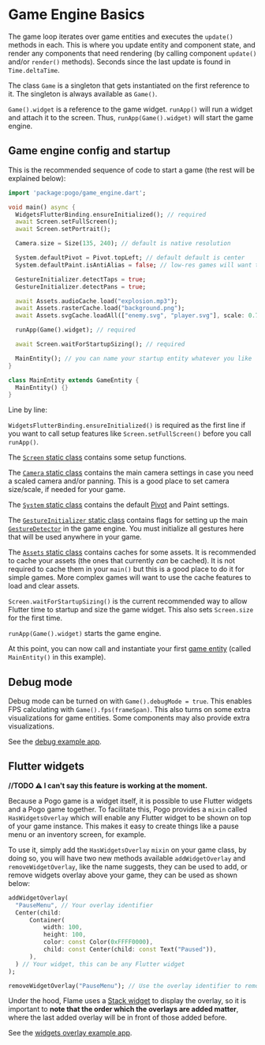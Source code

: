 # Game Engine Basics

The game loop iterates over game entities and executes the `update()` methods in each.  This is where you update entity and component state, and render any components that need rendering (by calling component `update()` and/or `render()` methods).  Seconds since the last update is found in `Time.deltaTime`.

The class `Game` is a singleton that gets instantiated on the first reference to it.  The singleton is always available as `Game()`.
 
`Game().widget` is a reference to the game widget.  `runApp()` will run a widget and attach it to the screen.  Thus, `runApp(Game().widget)` will start the game engine.

## Game engine config and startup

This is the recommended sequence of code to start a game (the rest will be explained below):

```dart
import 'package:pogo/game_engine.dart';

void main() async {
  WidgetsFlutterBinding.ensureInitialized(); // required
  await Screen.setFullScreen();
  await Screen.setPortrait();

  Camera.size = Size(135, 240); // default is native resolution

  System.defaultPivot = Pivot.topLeft; // default default is center
  System.defaultPaint.isAntiAlias = false; // low-res games will want this

  GestureInitializer.detectTaps = true;
  GestureInitializer.detectPans = true;

  await Assets.audioCache.load("explosion.mp3");
  await Assets.rasterCache.load("background.png");
  await Assets.svgCache.loadAll(["enemy.svg", "player.svg"], scale: 0.75);

  runApp(Game().widget); // required

  await Screen.waitForStartupSizing(); // required

  MainEntity(); // you can name your startup entity whatever you like
}

class MainEntity extends GameEntity {
  MainEntity() {}
}
```

Line by line:

`WidgetsFlutterBinding.ensureInitialized()` is required as the first line if you want to call setup features like `Screen.setFullScreen()` before you call `runApp()`.

The [`Screen` static class](/doc/statics/screen.md) contains some setup functions.

The [`Camera` static class](/doc/statics/camera.md) contains the main camera settings in case you need a scaled camera and/or panning.  This is a good place to set camera size/scale, if needed for your game.

The [`System` static class](/doc/statics/system.md) contains the default [Pivot](/doc/pivot.md) and Paint settings.

The [`GestureInitializer` static class](/doc/input.md#gestureinitializer-class) contains flags for setting up the main [`GestureDetector`](https://api.flutter.dev/flutter/widgets/GestureDetector-class.html) in the game engine.  You must initialize all gestures here that will be used anywhere in your game.

The [`Assets` static class](/doc/statics/assets.md) contains caches for some assets.  It is recommended to cache your assets (the ones that currently _can_ be cached).  It is not required to cache them in your `main()` but this is a good place to do it for simple games.  More complex games will want to use the cache features to load and clear assets.

`Screen.waitForStartupSizing()` is the current recommended way to allow Flutter time to startup and size the game widget.  This also sets `Screen.size` for the first time.

`runApp(Game().widget)` starts the game engine.

At this point, you can now call and instantiate your first [game entity](/doc/game_entity.md) (called `MainEntity()` in this example).

## Debug mode

Debug mode can be turned on with `Game().debugMode = true`.  This enables FPS calculating with `Game().fps(frameSpan)`.  This also turns on some extra visualizations for game entities.  Some components may also provide extra visualizations.

See the [debug example app](/doc/examples/debug).

## Flutter widgets

**//TODO :warning: I can't say this feature is working at the moment.**

Because a Pogo game is a widget itself, it is possible to use Flutter widgets and a Pogo game together. To facilitate this, Pogo provides a `mixin` called `HasWidgetsOverlay` which will enable any Flutter widget to be shown on top of your game instance. This makes it easy to create things like a pause menu or an inventory screen, for example.

To use it, simply add the `HasWidgetsOverlay` `mixin` on your game class, by doing so, you will have two new methods available `addWidgetOverlay` and `removeWidgetOverlay`, like the name suggests, they can be used to add, or remove widgets overlay above your game, they can be used as shown below:

```dart
addWidgetOverlay(
  "PauseMenu", // Your overlay identifier
  Center(child:
      Container(
          width: 100,
          height: 100,
          color: const Color(0xFFFF0000),
          child: const Center(child: const Text("Paused")),
      ),
  ) // Your widget, this can be any Flutter widget
);

removeWidgetOverlay("PauseMenu"); // Use the overlay identifier to remove the overlay
```

Under the hood, Flame uses a [Stack widget](https://api.flutter.dev/flutter/widgets/Stack-class.html) to display the overlay, so it is important to __note that the order which the overlays are added matter__, where the last added overlay will be in front of those added before.

See the [widgets overlay example app](/doc/examples/with_widgets_overlay).
